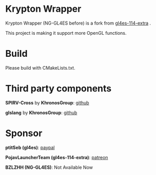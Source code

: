 Krypton Wrapper
====

Krypton Wrapper (NG-GL4ES before) is a fork from [gl4es-114-extra](https://github.com/PojavLauncherTeam/gl4es-114-extra) . 

This project is making it support more OpenGL functions.

Build
====

Please build with CMakeLists.txt.

Third party components
====

**SPIRV-Cross** by **KhronosGroup**: [github](https://github.com/KhronosGroup/SPIRV-Cross)

**glslang** by **KhronosGroup**: [github](https://github.com/KhronosGroup/glslang)

Sponsor
====

**ptitSeb (gl4es)**: [paypal](https://paypal.me/0ptitSeb)

**PojavLauncherTeam (gl4es-114-extra)**: [patreon](https://patreon.com/pojavlauncher)

**BZLZHH (NG-GL4ES)**: Not Available Now